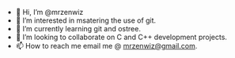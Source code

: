 - 👋 Hi, I’m @mrzenwiz
- 👀 I’m interested in msatering the use of git.
- 🌱 I’m currently learning git and ostree.
- 💞️ I’m looking to collaborate on C and C++ development projects.
- 📫 How to reach me email me @ mrzenwiz@gmail.com.

<!---
mrzenwiz/mrzenwiz is a ✨ special ✨ repository because its `README.md` (this file) appears on your GitHub profile.
You can click the Preview link to take a look at your changes.
--->
